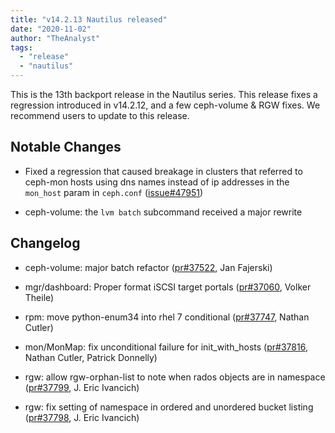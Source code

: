 ```yaml
---
title: "v14.2.13 Nautilus released"
date: "2020-11-02"
author: "TheAnalyst"
tags:
  - "release"
  - "nautilus"
---
```


This is the 13th backport release in the Nautilus series. This release fixes a regression introduced in v14.2.12, and a few ceph-volume & RGW fixes. We recommend users to update to this release.

## Notable Changes

- Fixed a regression that caused breakage in clusters that referred to ceph-mon hosts using dns names instead of ip addresses in the `mon_host` param in `ceph.conf` ([issue#47951](https://tracker.ceph.com/issues/47951))
    
- ceph-volume: the `lvm batch` subcommand received a major rewrite
    

## Changelog

- ceph-volume: major batch refactor ([pr#37522](https://github.com/ceph/ceph/pull/37522), Jan Fajerski)
    
- mgr/dashboard: Proper format iSCSI target portals ([pr#37060](https://github.com/ceph/ceph/pull/37060), Volker Theile)
    
- rpm: move python-enum34 into rhel 7 conditional ([pr#37747](https://github.com/ceph/ceph/pull/37747), Nathan Cutler)
    
- mon/MonMap: fix unconditional failure for init\_with\_hosts ([pr#37816](https://github.com/ceph/ceph/pull/37816), Nathan Cutler, Patrick Donnelly)
    
- rgw: allow rgw-orphan-list to note when rados objects are in namespace ([pr#37799](https://github.com/ceph/ceph/pull/37799), J. Eric Ivancich)
    
- rgw: fix setting of namespace in ordered and unordered bucket listing ([pr#37798](https://github.com/ceph/ceph/pull/37798), J. Eric Ivancich)
